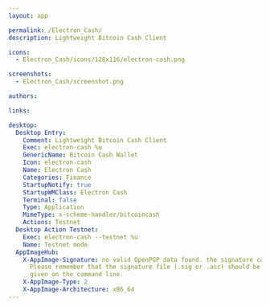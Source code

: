 ```yaml
---
layout: app

permalink: /Electron_Cash/
description: Lightweight Bitcoin Cash Client

icons:
  - Electron_Cash/icons/128x116/electron-cash.png

screenshots:
  - Electron_Cash/screenshot.png

authors:

links:

desktop:
  Desktop Entry:
    Comment: Lightweight Bitcoin Cash Client
    Exec: electron-cash %u
    GenericName: Bitcoin Cash Wallet
    Icon: electron-cash
    Name: Electron Cash
    Categories: Finance
    StartupNotify: true
    StartupWMClass: Electron Cash
    Terminal: false
    Type: Application
    MimeType: x-scheme-handler/bitcoincash
    Actions: Testnet
  Desktop Action Testnet:
    Exec: electron-cash --testnet %u
    Name: Testnet mode
  AppImageHub:
    X-AppImage-Signature: no valid OpenPGP data found. the signature could not be verified.
      Please remember that the signature file (.sig or .asc) should be the first file
      given on the command line.
    X-AppImage-Type: 2
    X-AppImage-Architecture: x86_64
---
```

